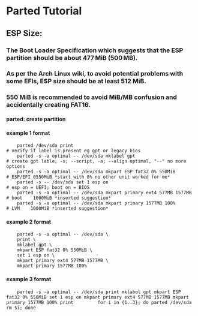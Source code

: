 # Parted Tutorial

## ESP Size:

###    The Boot Loader Specification which suggests that the ESP partition should be about 477 MiB (500 MB).
###    As per the Arch Linux wiki, to avoid potential problems with some EFIs, ESP size should be at least 512 MiB.
###    550 MiB is recommended to avoid MiB/MB confusion and accidentally creating FAT16.

#### parted: create partition
#### example 1 format
        parted /dev/sda print                                                # verify if label is present eg gpt or legacy bios
        parted -s -a optimal -- /dev/sda mklabel gpt                         # create gpt lable; -s; --script, -a; --align optimal, "--" no more options
        parted -s -a optimal -- /dev/sda mkpart ESP fat32 0% 550MiB          # ESP/EFI 0550MiB *start with 0% no other unit worked for me*
        parted -s -- /dev/sda set 1 esp on                                   # esp on = UEFI; boot on = BIOS
        parted -s -a optimal -- /dev/sda mkpart primary ext4 577MB 1577MB    # boot    1000MiB *inserted suggestion*
        parted -s -a optimal -- /dev/sda mkpart primary 1577MB 100%          # LVM    1000MiB *inserted suggestion*
#### example 2 format
        parted -s -a optimal -- /dev/sda \
        print \
        mklabel gpt \
        mkpart ESP fat32 0% 550MiB \
        set 1 esp on \
        mkpart primary ext4 577MB 1577MB \
        mkpart primary 1577MB 100%
#### example 3 format
        parted -s -a optimal -- /dev/sda print mklabel gpt mkpart ESP fat32 0% 550MiB set 1 esp on mkpart primary ext4 577MB 1577MB mkpart primary 1577MB 100% print         for i in {1..3}; do parted /dev/sda rm $i; done
